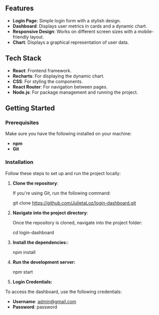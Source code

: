 
## Features

- **Login Page**: Simple login form with a stylish design.
- **Dashboard**: Displays user metrics in cards and a dynamic chart.
- **Responsive Design**: Works on different screen sizes with a mobile-friendly layout.
- **Chart**: Displays a graphical representation of user data.

## Tech Stack

- **React**: Frontend framework.
- **Recharts**: For displaying the dynamic chart.
- **CSS**: For styling the components.
- **React Router**: For navigation between pages.
- **Node.js**: For package management and running the project.

## Getting Started

### Prerequisites

Make sure you have the following installed on your machine:

- **npm** 
- **Git** 

### Installation

Follow these steps to set up and run the project locally:

1. **Clone the repository**:

   If you're using Git, run the following command:

   git clone https://github.com/JulietaLoz/login-dashboard.git

2. **Navigate into the project directory**:

   Once the repository is cloned, navigate into the project folder:

   cd login-dashboard

3. **Install the dependencies:**:

    npm install

4. **Run the development server:**

    npm start

5. **Login Credentials:**

To access the dashboard, use the following credentials:

- **Username**: admin@gmail.com
- **Password**: password



